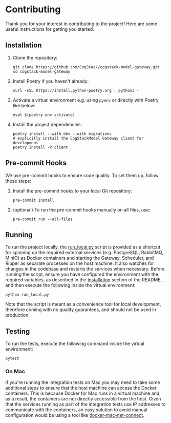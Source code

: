 # Contributing

Thank you for your interest in contributing to the project! Here are some useful instructions for
getting you started.

## Installation

1. Clone the repository:

    ```shell
    git clone https://github.com/CogStack/cogstack-model-gateway.git
    cd cogstack-model-gateway
    ```

2. Install Poetry if you haven't already:

    ```shell
    curl -sSL https://install.python-poetry.org | python3 -
    ```

3. Activate a virtual environment e.g. using `pyenv` or directly with Poetry like below:

    ```shell
    eval $(poetry env activate)
    ```

4. Install the project dependencies:

    ```shell
    poetry install --with dev --with migrations
    # explicitly install the CogStackModel Gateway client for development
    poetry install -P client
    ```

## Pre-commit Hooks

We use pre-commit hooks to ensure code quality. To set them up, follow these steps:

1. Install the pre-commit hooks to your local Git repository:

    ```shell
    pre-commit install
    ```

2. (optional) To run the pre-commit hooks manually on all files, use:

    ```shell
    pre-commit run --all-files
    ```

## Running

To run the project locally, the [run_local.py](./run_local.py) script is provided as a shortcut for
spinning up the required external services (e.g. PostgreSQL, RabbitMQ, MinIO) as Docker containers
and starting the Gateway, Scheduler, and Ripper as separate processes on the host machine. It also
watches for changes in the codebase and restarts the services when necessary. Before running the
script, ensure you have configured the environment with the required variables, as described in the
[Installation](./README.md#installation) section of the README, and then execute the following
inside the virtual environment:

```shell
python run_local.py
```

Note that the script is meant as a convenience tool for local development, therefore coming with no
quality guarantees, and should not be used in production.

## Testing

To run the tests, execute the following command inside the virtual environment:

```shell
pytest
```

### On Mac

If you're running the integration tests on Mac you may need to take some additional steps to ensure
that the host machine can access the Docker containers. This is because Docker for Mac runs in a
virtual machine and, as a result, the containers are not directly accessible from the host. Given
that the services running as part of the integration tests use IP addresses to communicate with the
containers, an easy solution to avoid manual configuration would be using a tool like
[docker-mac-net-connect](https://github.com/chipmk/docker-mac-net-connect).
